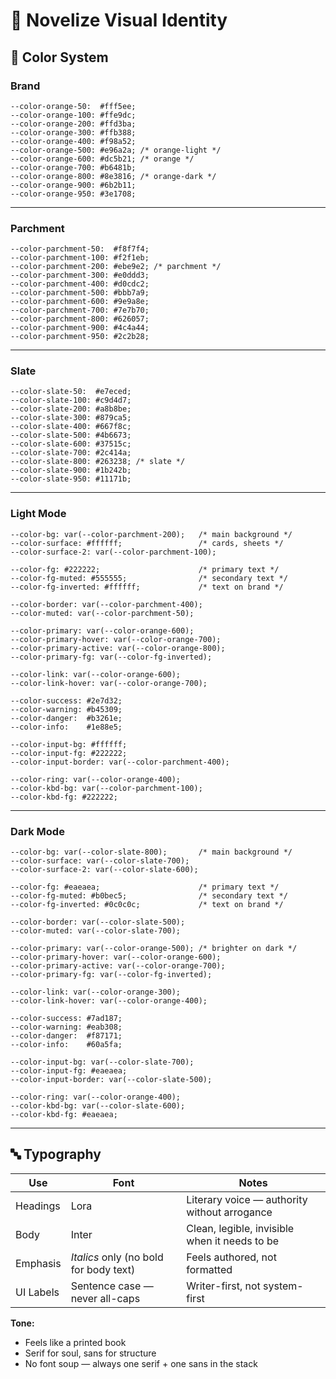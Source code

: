 # 🎨 Novelize Visual Identity

## 🌈 Color System

### Brand

```
--color-orange-50:  #fff5ee;
--color-orange-100: #ffe9dc;
--color-orange-200: #ffd3ba;
--color-orange-300: #ffb388;
--color-orange-400: #f98a52;
--color-orange-500: #e96a2a; /* orange-light */
--color-orange-600: #dc5b21; /* orange */
--color-orange-700: #b6481b;
--color-orange-800: #8e3816; /* orange-dark */
--color-orange-900: #6b2b11;
--color-orange-950: #3e1708;
```

---
### Parchment

```
--color-parchment-50:  #f8f7f4;
--color-parchment-100: #f2f1eb;
--color-parchment-200: #ebe9e2; /* parchment */
--color-parchment-300: #e0ddd3;
--color-parchment-400: #d0cdc2;
--color-parchment-500: #bbb7a9;
--color-parchment-600: #9e9a8e;
--color-parchment-700: #7e7b70;
--color-parchment-800: #626057;
--color-parchment-900: #4c4a44;
--color-parchment-950: #2c2b28;
```


---
### Slate

```
--color-slate-50:  #e7eced;
--color-slate-100: #c9d4d7;
--color-slate-200: #a8b8be;
--color-slate-300: #879ca5;
--color-slate-400: #667f8c;
--color-slate-500: #4b6673;
--color-slate-600: #37515c;
--color-slate-700: #2c414a;
--color-slate-800: #263238; /* slate */
--color-slate-900: #1b242b;
--color-slate-950: #11171b;
```


---

### Light Mode

```
--color-bg: var(--color-parchment-200);   /* main background */
--color-surface: #ffffff;                 /* cards, sheets */
--color-surface-2: var(--color-parchment-100);

--color-fg: #222222;                      /* primary text */
--color-fg-muted: #555555;                /* secondary text */
--color-fg-inverted: #ffffff;             /* text on brand */

--color-border: var(--color-parchment-400);
--color-muted: var(--color-parchment-50);

--color-primary: var(--color-orange-600);
--color-primary-hover: var(--color-orange-700);
--color-primary-active: var(--color-orange-800);
--color-primary-fg: var(--color-fg-inverted);

--color-link: var(--color-orange-600);
--color-link-hover: var(--color-orange-700);

--color-success: #2e7d32;
--color-warning: #b45309;
--color-danger:  #b3261e;
--color-info:    #1e88e5;

--color-input-bg: #ffffff;
--color-input-fg: #222222;
--color-input-border: var(--color-parchment-400);

--color-ring: var(--color-orange-400);
--color-kbd-bg: var(--color-parchment-100);
--color-kbd-fg: #222222;

```


---

### Dark Mode

```
--color-bg: var(--color-slate-800);       /* main background */
--color-surface: var(--color-slate-700);
--color-surface-2: var(--color-slate-600);

--color-fg: #eaeaea;                      /* primary text */
--color-fg-muted: #b0bec5;                /* secondary text */
--color-fg-inverted: #0c0c0c;             /* text on brand */

--color-border: var(--color-slate-500);
--color-muted: var(--color-slate-700);

--color-primary: var(--color-orange-500); /* brighter on dark */
--color-primary-hover: var(--color-orange-600);
--color-primary-active: var(--color-orange-700);
--color-primary-fg: var(--color-fg-inverted);

--color-link: var(--color-orange-300);
--color-link-hover: var(--color-orange-400);

--color-success: #7ad187;
--color-warning: #eab308;
--color-danger:  #f87171;
--color-info:    #60a5fa;

--color-input-bg: var(--color-slate-700);
--color-input-fg: #eaeaea;
--color-input-border: var(--color-slate-500);

--color-ring: var(--color-orange-400);
--color-kbd-bg: var(--color-slate-600);
--color-kbd-fg: #eaeaea;
```

---

## 🔤 Typography

| Use       | Font                                   | Notes                                         |
| --------- | -------------------------------------- | --------------------------------------------- |
| Headings  | Lora                                   | Literary voice — authority without arrogance  |
| Body      | Inter                                  | Clean, legible, invisible when it needs to be |
| Emphasis  | *Italics* only (no bold for body text) | Feels authored, not formatted                 |
| UI Labels | Sentence case — never all-caps         | Writer-first, not system-first                |

**Tone:**  
- Feels like a printed book  
- Serif for soul, sans for structure  
- No font soup — always one serif + one sans in the stack